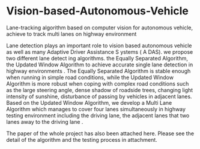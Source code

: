 # Vision-based-Autonomous-Vehicle
Lane-tracking algorithm based on computer vision for autonomous vehicle, achieve to track multi lanes on highway environment

Lane detection plays an important role to vision based autonomous vehicle as well as many Adaptive Driver Assistance S ystems ( A DAS). we propose two different lane detect ing algorithms. the Equally Separated Algorithm, the Updated Window Algorithm to achieve accurate single lane detection in highway environments . The Equally Separated Algorithm is stable enough when running in simple road conditions, while the Updated Window Algorithm is more robust when coping with complex road conditions such as the large steering angle, dense shadow of roadside trees, changing light intensity of sunshine, disturbance of passing by vehicles in adjacent lanes. Based on the Updated Window Algorithm, we develop a Multi Lane Algorithm which manages to cover four lanes simultaneously in highway testing environment including the driving lane, the adjacent lanes that two lanes away to the driving lane .

The paper of the whole project has also been attached here. Please see the detail of the algorithm and the testing process in attachment.
